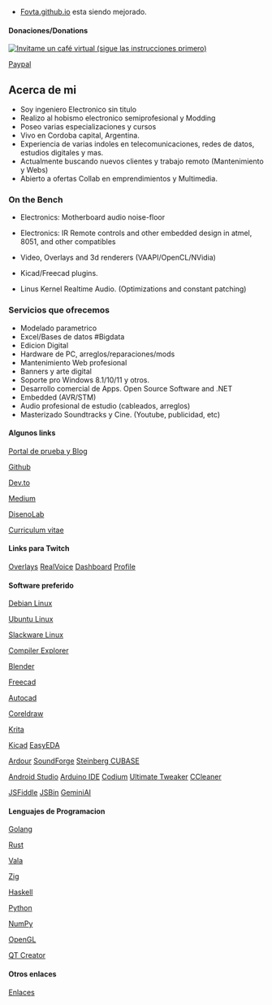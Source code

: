 * [Fovta.github.io](https://fovtran.github.io) esta siendo mejorado.


#### Donaciones/Donations

[![Invitame un café virtual (sigue las instrucciones primero) ](https://cdn.cafecito.app/imgs/buttons/button_1.svg)](https://cafecito.app/manueduc)

[Paypal](https://paypal.me/disenonline?locale.x=es_XC)

## Acerca de mi

- Soy ingeniero Electronico sin titulo
- Realizo al hobismo electronico semiprofesional y Modding
- Poseo varias especializaciones y cursos
- Vivo en Cordoba capital, Argentina.
- Experiencia de varias indoles en telecomunicaciones, redes de datos, estudios digitales y mas.
- Actualmente buscando nuevos clientes y trabajo remoto (Mantenimiento y Webs)
- Abierto a ofertas Collab en emprendimientos y Multimedia.


### On the Bench

- Electronics: Motherboard audio noise-floor
- Electronics: IR Remote controls and other embedded design in atmel, 8051, and other compatibles

- Video, Overlays and 3d renderers (VAAPI/OpenCL/NVidia)
- Kicad/Freecad plugins.
- Linus Kernel Realtime Audio. (Optimizations and constant patching)


### Servicios que ofrecemos

* Modelado parametrico
* Excel/Bases de datos #Bigdata
* Edicion Digital
* Hardware de PC, arreglos/reparaciones/mods
* Mantenimiento Web profesional
* Banners y arte digital
* Soporte pro Windows 8.1/10/11 y otros.
* Desarrollo comercial de Apps. Open Source Software and .NET
* Embedded (AVR/STM)
* Audio profesional de estudio (cableados, arreglos)
* Masterizado Soundtracks y Cine. (Youtube, publicidad, etc)


#### Algunos links

[Portal de prueba y Blog](https://manuapp.vercel.app/)

[Github](https://www.github.com/fovtran/fovtran)

[Dev.to](https://dev.to/manueduc)

[Medium](https://medium.com/@diegocad)

[DisenoLab](https://sites.google.com/view/disenolab)

[Curriculum vitae](https://)


#### Links para Twitch

[Overlays](https://overlay.expert/builder/)
[RealVoice](https://realvoicebot.wtf/dashboard)
[Dashboard](https://dashboard.twitch.tv/)
[Profile](https://www.twitch.tv/komwino)


#### Software preferido

[Debian Linux](https://www.debian.org/)

[Ubuntu Linux](https://ubuntu.com/)

[Slackware Linux](http://www.slackware.com/)

[Compiler Explorer](https://godbolt.org/)


[Blender](https://www.blender.org)

[Freecad](https://www.freecad.org/)

[Autocad](https://www.autodesk.com/latam/products?cjdata=MXxOfDB8WXww&mktvar002=afc_latam_deeplink&AID=13955714&PID=8299320&SID=jkp_CjwKCAiA-Oi7BhA1EiwA2rIu28oJCUDKi-IUjLA_Mg5EHr-t40AbQwAn4vQBD5nZ0O655JL_1AOZPxoCh2kQAvD_BwE&cjevent=b765d53ccbbd11ef815da7510a82b836&affname=8299320_13955714)

[Coreldraw](https://www.coreldraw.com/en/product/coreldraw/?x-vehicle=ppc_brkws&utm_medium=cpc&utm_source=google&utm_campaign=&utm_term=coreldraw&utm_content=&utm_id=13190095437&extensionid=&matchtype=e&device=c&devicemodel=&creative=659595446099&network=g&placement=&x-source=ppc&x-target=ppc&promo=ppc&gad_source=1)

[Krita](https://krita.org/en/)

[Kicad](https://www.kicad.org/)
[EasyEDA](https://easyeda.com/)

[Ardour](https://ardour.org/)
[SoundForge](https://www.magix.com/us/music-editing/sound-forge/?srsltid=AfmBOor3Az4QV9pDI_9fSvDDC-n44YtM9PPSL7D2dyQ8st-qtb7-TlaE)
[Steinberg CUBASE](https://www.steinberg.net/cubase/)

[Android Studio](https://developer.android.com/studio?)
[Arduino IDE](https://www.arduino.cc/en/software)
[Codium](https://vscodium.com/)
[Ultimate Tweaker](https://www.thewindowsclub.com/ultimate-windows-tweaker-4-windows-10)
[CCleaner](https://www.ccleaner.com/)

[JSFiddle](https://jsfiddle.net/)
[JSBin](http://jsbin.com/uderuw/17/edit?html,output)
[GeminiAI](https://gemini.google.com/)


#### Lenguajes de Programacion

[Golang](https://go.dev/)

[Rust](https://www.rust-lang.org/)

[Vala](http://valalang.org)

[Zig](https://ziglang.org/)

[Haskell](https://www.haskell.org/)

[Python](https://www.python.org/)

[NumPy](https://numpy.org/)

[OpenGL](https://www.opengl.org/)

[QT Creator](https://doc.qt.io/qt-5/)


#### Otros enlaces

[Enlaces](WEBS.md)
